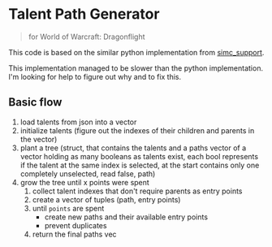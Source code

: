 # Talent Path Generator
> for World of Warcraft: Dragonflight

This code is based on the similar python implementation from [simc_support](https://github.com/Bloodmallet/simc_support/blob/feature/10-0-experiments/simc_support/game_data/new_talent.py).

This implementation managed to be slower than the python implementation. I'm looking for help to figure out why and to fix this.

## Basic flow
1. load talents from json into a vector
2. initialize talents (figure out the indexes of their children and parents in the vector)
3. plant a tree (struct, that contains the talents and a paths vector of a vector holding as many booleans as talents exist, each bool represents if the talent at the same index is selected, at the start contains only one completely unselected, read false, path)
4. grow the tree until x points were spent
    1. collect talent indexes that don't require parents as entry points
    2. create a vector of tuples (path, entry points)
    3. until `points` are spent
        - create new paths and their available entry points
        - prevent duplicates
    4. return the final paths vec
